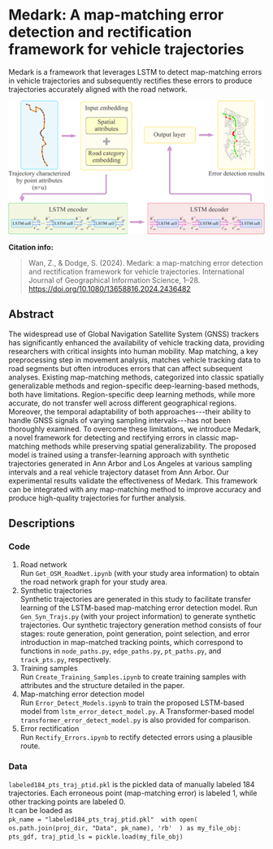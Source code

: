 # Medark: A map-matching error detection and rectification framework for vehicle trajectories
Medark is a framework that leverages LSTM to detect map-matching errors in vehicle trajectories and subsequently rectifies these errors to produce trajectories accurately aligned with the road network.

![](figures/LSTM_Architecture.png)

**Citation info:**
> Wan, Z., & Dodge, S. (2024). Medark: a map-matching error detection and rectification framework for vehicle trajectories. International Journal of Geographical Information Science, 1–28. https://doi.org/10.1080/13658816.2024.2436482

## Abstract
The widespread use of Global Navigation Satellite System (GNSS) trackers has significantly enhanced the availability of vehicle tracking data, providing researchers with critical insights into human mobility. Map matching, a key preprocessing step in movement analysis, matches vehicle tracking data to road segments but often introduces errors that can affect subsequent analyses. Existing map-matching methods, categorized into classic spatially generalizable methods and region-specific deep-learning-based methods, both have limitations. Region-specific deep learning methods, while more accurate, do not transfer well across different geographical regions. Moreover, the temporal adaptability of both approaches---their ability to handle GNSS signals of varying sampling intervals---has not been thoroughly examined. To overcome these limitations, we introduce Medark, a novel framework for detecting and rectifying errors in classic map-matching methods while preserving spatial generalizability. The proposed model is trained using a transfer-learning approach with synthetic trajectories generated in Ann Arbor and Los Angeles at various sampling intervals and a real vehicle trajectory dataset from Ann Arbor. Our experimental results validate the effectiveness of Medark. This framework can be integrated with any map-matching method to improve accuracy and produce high-quality trajectories for further analysis.

## Descriptions
### Code
1. Road network \
   Run `Get_OSM_RoadNet.ipynb` (with your study area information) to obtain the road network graph for your study area.
2. Synthetic trajectories \
   Synthetic trajectories are generated in this study to facilitate transfer learning of the LSTM-based map-matching error detection model.
   Run `Gen_Syn_Trajs.py` (with your project information) to generate synthetic trajectories. Our synthetic trajectory generation method consists of four stages: route generation, point generation, point
selection, and error introduction in map-matched tracking points, which correspond to functions in `node_paths.py`, `edge_paths.py`, `pt_paths.py`, and `track_pts.py`, respectively.
3. Training samples \
   Run `Create_Training_Samples.ipynb` to create training samples with attributes and the structure detailed in the paper.
4. Map-matching error detection model \
   Run `Error_Detect_Models.ipynb` to train the proposed LSTM-based model from `lstm_error_detect_model.py`. A Transformer-based model `transformer_error_detect_model.py` is also provided for comparison.
5. Error rectification \
   Run `Rectify_Errors.ipynb` to rectify detected errors using a plausible route.

### Data
`labeled184_pts_traj_ptid.pkl` is the pickled data of manually labeled 184 trajectories. Each erroneous point (map-matching error) is labeled 1, while other tracking points are labeled 0. \
It can be loaded as \
`pk_name = "labeled184_pts_traj_ptid.pkl" 
with open( 
    os.path.join(proj_dir, "Data", pk_name), 'rb' 
) as my_file_obj: 
    pts_gdf, traj_ptid_ls = pickle.load(my_file_obj)`
